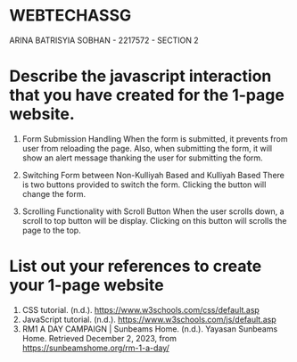 # WEBTECHASSG
ARINA BATRISYIA SOBHAN - 2217572 - SECTION 2 


# Describe the javascript interaction that you have created for the 1-page website.

1. Form Submission Handling
   When the form is submitted, it prevents from user from reloading the page. Also, when submitting the form, it will show an alert message thanking the user for submitting the form.

2. Switching Form between Non-Kulliyah Based and Kulliyah Based
   There is two buttons provided to switch the form. Clicking the button will change the form.

3. Scrolling Functionality with Scroll Button
   When the user scrolls down, a scroll to top button will be display. Clicking on this button will scrolls the page to the top. 


# List out your references to create your 1-page website

   1. CSS tutorial. (n.d.). https://www.w3schools.com/css/default.asp
   2. JavaScript tutorial. (n.d.). https://www.w3schools.com/js/default.asp
   3. RM1 A DAY CAMPAIGN | Sunbeams Home. (n.d.). Yayasan Sunbeams Home. Retrieved December 2, 2023, from https://sunbeamshome.org/rm-1-a-day/
